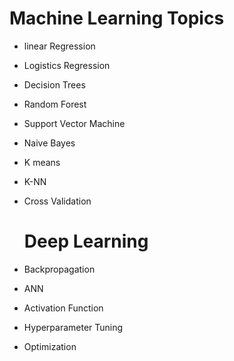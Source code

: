   
  #  Machine Learning Topics

+ linear Regression
+ Logistics Regression
+ Decision Trees
+ Random Forest
+ Support Vector Machine
+ Naive Bayes
+ K means
+ K-NN
+ Cross Validation


  # Deep Learning

+ Backpropagation
+ ANN
+ Activation Function
+ Hyperparameter Tuning
+ Optimization

